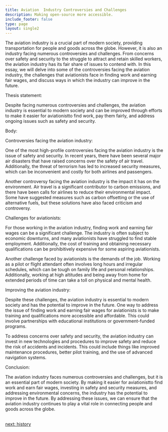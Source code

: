 ```yaml
---
title: Aviation  Industry Controversies and Challenges
description: Making open-source more accessible.
include_footer: false
type: page
layout: single2
---
```


<p>
The aviation industry is a crucial part of modern society, providing transportation for people and goods across the globe. However, it is also an industry facing numerous controversies and challenges. From concerns over safety and security to the struggle to attract and retain skilled workers, the aviation industry has its fair share of issues to contend with. In this essay, we will delve into some of the controversies facing the aviation industry, the challenges that aviationists face in finding work and earning fair wages, and discuss ways in which the industry can improve in the future.

Thesis statement:

Despite facing numerous controversies and challenges, the aviation industry is essential to modern society and can be improved through efforts to make it easier for aviationistto find work, pay them fairly, and address ongoing issues such as safety and security.

Body:

Controversies facing the aviation industry:

One of the most high-profile controversies facing the aviation industry is the issue of safety and security. In recent years, there have been several major air disasters that have raised concerns over the safety of air travel. Additionally, the threat of terrorism has led to increased security measures, which can be inconvenient and costly for both airlines and passengers.

Another controversy facing the aviation industry is the impact it has on the environment. Air travel is a significant contributor to carbon emissions, and there have been calls for airlines to reduce their environmental impact. Some have suggested measures such as carbon offsetting or the use of alternative fuels, but these solutions have also faced criticism and controversy.

Challenges for aviationists:

For those working in the aviation industry, finding work and earning fair wages can be a significant challenge. The industry is often subject to economic downturns, and many aviationists have struggled to find stable employment. Additionally, the cost of training and obtaining necessary qualifications can be prohibitively expensive for some aspiring aviationists.

Another challenge faced by aviationists is the demands of the job. Working as a pilot or flight attendant often involves long hours and irregular schedules, which can be tough on family life and personal relationships. Additionally, working at high altitudes and being away from home for extended periods of time can take a toll on physical and mental health.

Improving the aviation industry:

Despite these challenges, the aviation industry is essential to modern society and has the potential to improve in the future. One way to address the issue of finding work and earning fair wages for aviationists is to make training and qualifications more accessible and affordable. This could involve partnerships with educational institutions or government-funded programs.

To address concerns over safety and security, the aviation industry can invest in new technologies and procedures to improve safety and reduce the risk of accidents and incidents. This could include things like improved maintenance procedures, better pilot training, and the use of advanced navigation systems.

Conclusion:

The aviation industry faces numerous controversies and challenges, but it is an essential part of modern society. By making it easier for aviationistto find work and earn fair wages, investing in safety and security measures, and addressing environmental concerns, the industry has the potential to improve in the future. By addressing these issues, we can ensure that the aviation industry continues to play a vital role in connecting people and goods across the globe.

<br>
<a href="https://workdojos.com/aviationist/history">next: history</a>
</p>